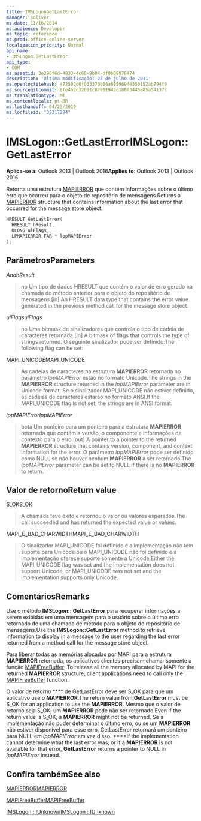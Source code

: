 ```yaml
---
title: IMSLogonGetLastError
manager: soliver
ms.date: 11/16/2014
ms.audience: Developer
ms.topic: reference
ms.prod: office-online-server
localization_priority: Normal
api_name:
- IMSLogon.GetLastError
api_type:
- COM
ms.assetid: 3e296f6d-4833-4c68-9b84-df0b09878474
description: 'Última modificação: 23 de julho de 2011'
ms.openlocfilehash: 472502d0f033370b06a69596944350152ab794f9
ms.sourcegitcommit: 8fe462c32b91c87911942c188f3445e85a54137c
ms.translationtype: MT
ms.contentlocale: pt-BR
ms.lasthandoff: 04/23/2019
ms.locfileid: "32317294"
---
```

# <a name="imslogongetlasterror"></a><span data-ttu-id="6c8d5-103">IMSLogon::GetLastError</span><span class="sxs-lookup"><span data-stu-id="6c8d5-103">IMSLogon::GetLastError</span></span>

  
  
<span data-ttu-id="6c8d5-104">**Aplica-se a**: Outlook 2013 | Outlook 2016</span><span class="sxs-lookup"><span data-stu-id="6c8d5-104">**Applies to**: Outlook 2013 | Outlook 2016</span></span> 
  
<span data-ttu-id="6c8d5-105">Retorna uma estrutura [MAPIERROR](mapierror.md) que contém informações sobre o último erro que ocorreu para o objeto de repositório de mensagens.</span><span class="sxs-lookup"><span data-stu-id="6c8d5-105">Returns a [MAPIERROR](mapierror.md) structure that contains information about the last error that occurred for the message store object.</span></span> 
  
```cpp
HRESULT GetLastError(
  HRESULT hResult,
  ULONG ulFlags,
  LPMAPIERROR FAR * lppMAPIError
);
```

## <a name="parameters"></a><span data-ttu-id="6c8d5-106">Parâmetros</span><span class="sxs-lookup"><span data-stu-id="6c8d5-106">Parameters</span></span>

 <span data-ttu-id="6c8d5-107">_And_</span><span class="sxs-lookup"><span data-stu-id="6c8d5-107">_hResult_</span></span>
  
> <span data-ttu-id="6c8d5-108">no Um tipo de dados HRESULT que contém o valor de erro gerado na chamada do método anterior para o objeto do repositório de mensagens.</span><span class="sxs-lookup"><span data-stu-id="6c8d5-108">[in] An HRESULT data type that contains the error value generated in the previous method call for the message store object.</span></span>
    
 <span data-ttu-id="6c8d5-109">_ulFlags_</span><span class="sxs-lookup"><span data-stu-id="6c8d5-109">_ulFlags_</span></span>
  
> <span data-ttu-id="6c8d5-110">no Uma bitmask de sinalizadores que controla o tipo de cadeia de caracteres retornada.</span><span class="sxs-lookup"><span data-stu-id="6c8d5-110">[in] A bitmask of flags that controls the type of strings returned.</span></span> <span data-ttu-id="6c8d5-111">O seguinte sinalizador pode ser definido:</span><span class="sxs-lookup"><span data-stu-id="6c8d5-111">The following flag can be set:</span></span>
    
<span data-ttu-id="6c8d5-112">MAPI_UNICODE</span><span class="sxs-lookup"><span data-stu-id="6c8d5-112">MAPI_UNICODE</span></span> 
  
> <span data-ttu-id="6c8d5-113">As cadeias de caracteres na estrutura **MAPIERROR** retornada no parâmetro _lppMAPIError_ estão no formato Unicode.</span><span class="sxs-lookup"><span data-stu-id="6c8d5-113">The strings in the **MAPIERROR** structure returned in the  _lppMAPIError_ parameter are in Unicode format.</span></span> <span data-ttu-id="6c8d5-114">Se o sinalizador MAPI_UNICODE não estiver definido, as cadeias de caracteres estarão no formato ANSI.</span><span class="sxs-lookup"><span data-stu-id="6c8d5-114">If the MAPI_UNICODE flag is not set, the strings are in ANSI format.</span></span> 
    
 <span data-ttu-id="6c8d5-115">_lppMAPIError_</span><span class="sxs-lookup"><span data-stu-id="6c8d5-115">_lppMAPIError_</span></span>
  
> <span data-ttu-id="6c8d5-116">bota Um ponteiro para um ponteiro para a estrutura **MAPIERROR** retornada que contém a versão, o componente e informações de contexto para o erro.</span><span class="sxs-lookup"><span data-stu-id="6c8d5-116">[out] A pointer to a pointer to the returned **MAPIERROR** structure that contains version, component, and context information for the error.</span></span> <span data-ttu-id="6c8d5-117">O parâmetro _lppMAPIError_ pode ser definido como NULL se não houver nenhum **MAPIERROR** a ser retornado.</span><span class="sxs-lookup"><span data-stu-id="6c8d5-117">The  _lppMAPIError_ parameter can be set to NULL if there is no **MAPIERROR** to return.</span></span> 
    
## <a name="return-value"></a><span data-ttu-id="6c8d5-118">Valor de retorno</span><span class="sxs-lookup"><span data-stu-id="6c8d5-118">Return value</span></span>

<span data-ttu-id="6c8d5-119">S_OK</span><span class="sxs-lookup"><span data-stu-id="6c8d5-119">S_OK</span></span> 
  
> <span data-ttu-id="6c8d5-120">A chamada teve êxito e retornou o valor ou valores esperados.</span><span class="sxs-lookup"><span data-stu-id="6c8d5-120">The call succeeded and has returned the expected value or values.</span></span>
    
<span data-ttu-id="6c8d5-121">MAPI_E_BAD_CHARWIDTH</span><span class="sxs-lookup"><span data-stu-id="6c8d5-121">MAPI_E_BAD_CHARWIDTH</span></span> 
  
> <span data-ttu-id="6c8d5-122">O sinalizador MAPI_UNICODE foi definido e a implementação não tem suporte para Unicode ou o MAPI_UNICODE não foi definido e a implementação oferece suporte somente a Unicode.</span><span class="sxs-lookup"><span data-stu-id="6c8d5-122">Either the MAPI_UNICODE flag was set and the implementation does not support Unicode, or MAPI_UNICODE was not set and the implementation supports only Unicode.</span></span>
    
## <a name="remarks"></a><span data-ttu-id="6c8d5-123">Comentários</span><span class="sxs-lookup"><span data-stu-id="6c8d5-123">Remarks</span></span>

<span data-ttu-id="6c8d5-124">Use o método **IMSLogon:: GetLastError** para recuperar informações a serem exibidas em uma mensagem para o usuário sobre o último erro retornado de uma chamada de método para o objeto do repositório de mensagens.</span><span class="sxs-lookup"><span data-stu-id="6c8d5-124">Use the **IMSLogon::GetLastError** method to retrieve information to display in a message to the user regarding the last error returned from a method call for the message store object.</span></span> 
  
<span data-ttu-id="6c8d5-125">Para liberar todas as memórias alocadas por MAPI para a estrutura **MAPIERROR** retornada, os aplicativos clientes precisam chamar somente a função [MAPIFreeBuffer](mapifreebuffer.md) .</span><span class="sxs-lookup"><span data-stu-id="6c8d5-125">To release all the memory allocated by MAPI for the returned **MAPIERROR** structure, client applications need to call only the [MAPIFreeBuffer](mapifreebuffer.md) function.</span></span> 
  
<span data-ttu-id="6c8d5-126">O valor de retorno \*\*\*\* de GetLastError deve ser S_OK para que um aplicativo use o **MAPIERROR**.</span><span class="sxs-lookup"><span data-stu-id="6c8d5-126">The return value from **GetLastError** must be S_OK for an application to use the **MAPIERROR**.</span></span> <span data-ttu-id="6c8d5-127">Mesmo que o valor de retorno seja S_OK, um **MAPIERROR** pode não ser retornado.</span><span class="sxs-lookup"><span data-stu-id="6c8d5-127">Even if the return value is S_OK, a **MAPIERROR** might not be returned.</span></span> <span data-ttu-id="6c8d5-128">Se a implementação não puder determinar o último erro, ou se um **MAPIERROR** não estiver disponível para esse erro, GetLastError retornará um ponteiro para NULL em _lppMAPIError_ em vez disso. \*\*\*\*</span><span class="sxs-lookup"><span data-stu-id="6c8d5-128">If the implementation cannot determine what the last error was, or if a **MAPIERROR** is not available for that error, **GetLastError** returns a pointer to NULL in  _lppMAPIError_ instead.</span></span> 
  
## <a name="see-also"></a><span data-ttu-id="6c8d5-129">Confira também</span><span class="sxs-lookup"><span data-stu-id="6c8d5-129">See also</span></span>



[<span data-ttu-id="6c8d5-130">MAPIERROR</span><span class="sxs-lookup"><span data-stu-id="6c8d5-130">MAPIERROR</span></span>](mapierror.md)
  
[<span data-ttu-id="6c8d5-131">MAPIFreeBuffer</span><span class="sxs-lookup"><span data-stu-id="6c8d5-131">MAPIFreeBuffer</span></span>](mapifreebuffer.md)
  
[<span data-ttu-id="6c8d5-132">IMSLogon : IUnknown</span><span class="sxs-lookup"><span data-stu-id="6c8d5-132">IMSLogon : IUnknown</span></span>](imslogoniunknown.md)

